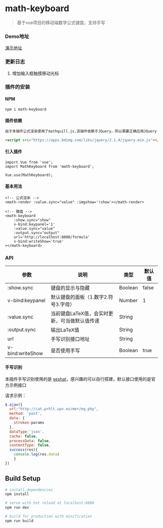 # math-keyboard

> 基于vue项目的移动端数学公式键盘，支持手写

### Demo地址

[演示地址](http://www.codwiki.cn/laboratory/keyboard)

### 更新日志

1. 增加输入框触摸移动光标

### 插件的安装

#### NPM

```
npm i math-keyboard
```

#### 插件依赖

```html
由于本插件公式渲染使用了mathquill.js,该插件依赖于JQuery，所以需要正确应用JQuery

<script src="https://apps.bdimg.com/libs/jquery/2.1.4/jquery.min.js"></script>
```

#### 引入插件

```
import Vue from 'vue';
import MathKeyboard from 'math-keyboard';

Vue.use(MathKeyboard);
```

#### 基本用法

```vue
<!-- 公式渲染 -->
<math-render :value.sync="value" :imgshow='!show'></math-render>

<!-- 键盘 -->
<math-keyboard 
    :show.sync="show"
    v-bind:keypanel='1'
    :value.sync="value"
    :output.sync="output"
    url='http://localhost:8080/formula'
    v-bind:writeShow='true'
></math-keyboard>
```

### API

| 参数             | 说明                                          | 类型    | 默认值 |
| ---------------- | --------------------------------------------- | ------- | ------ |
| :show.sync       | 键盘的显示与隐藏                              | Boolean | false  |
| v-bind:keypanel  | 默认键盘的面板（1.数字2.符号3.字母）          | Number  | 1      |
| :value.sync      | 当前键盘LaTeX值，会实时更新，可当做默认值传递 | String  |        |
| :output.sync     | 输出LaTeX值                                   | String  |        |
| url              | 手写识别接口地址                              | String  |        |
| v-bind:writeShow | 是否使用手写                                  | Boolean | true   |

#### 手写识别

本插件手写识别使用的是 [seshat](https://github.com/falvaro/seshat)，感兴趣的可以自行搭建，默认接口使用的是官方示例接口

请求示例：

```javascript
$.ajax({
  url:"http://cat.prhlt.upv.es/mer/eq.php",
  method: 'post',
  data: {
    strokes:params
  },
  dataType:'json',
  cache: false,  
  processData: false,  
  contentType: false, 
  success(res){
    console.log(res.data)
	}
})
```



## Build Setup

```bash
# install dependencies
npm install

# serve with hot reload at localhost:8080
npm run dev

# build for production with minification
npm run build
```

### 